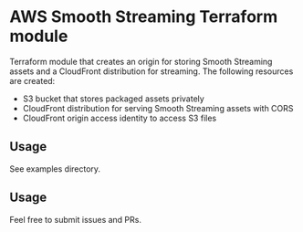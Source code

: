 # AWS Smooth Streaming Terraform module

Terraform module that creates an origin for storing Smooth Streaming assets and a CloudFront distribution for streaming.
The following resources are created:
* S3 bucket that stores packaged assets privately
* CloudFront distribution for serving Smooth Streaming assets with CORS
* CloudFront origin access identity to access S3 files

## Usage

See examples directory.

## Usage

Feel free to submit issues and PRs.

